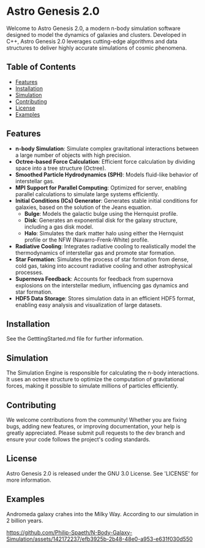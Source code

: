 # Astro Genesis 2.0

Welcome to Astro Genesis 2.0, a modern n-body simulation software designed to model the dynamics of galaxies and clusters. Developed in C++, Astro Genesis 2.0 leverages cutting-edge algorithms and data structures to deliver highly accurate simulations of cosmic phenomena.

## Table of Contents
- [Features](#features)
- [Installation](#installation)
- [Simulation](#simulation)
- [Contributing](#contributing)
- [License](#license)
- [Examples](#Examples)

## Features
- **n-body Simulation**: Simulate complex gravitational interactions between a large number of objects with high precision.
- **Octree-based Force Calculation**: Efficient force calculation by dividing space into a tree structure (Octree).
- **Smoothed Particle Hydrodynamics (SPH)**: Models fluid-like behavior of interstellar gas.
- **MPI Support for Parallel Computing**: Optimized for server, enabling parallel calculations to simulate large systems efficiently.
- **Initial Conditions (ICs) Generator**: Generates stable initial conditions for galaxies, based on the solution of the Jeans equation.
  - **Bulge**: Models the galactic bulge using the Hernquist profile.
  - **Disk**: Generates an exponential disk for the galaxy structure, including a gas disk model.
  - **Halo**: Simulates the dark matter halo using either the Hernquist profile or the NFW (Navarro-Frenk-White) profile.
- **Radiative Cooling**: Integrates radiative cooling to realistically model the thermodynamics of interstellar gas and promote star formation.
- **Star Formation**: Simulates the process of star formation from dense, cold gas, taking into account radiative cooling and other astrophysical processes.
- **Supernova Feedback**: Accounts for feedback from supernova explosions on the interstellar medium, influencing gas dynamics and star formation.
- **HDF5 Data Storage**: Stores simulation data in an efficient HDF5 format, enabling easy analysis and visualization of large datasets.
  
## Installation
See the GetttingStarted.md file for further information. 
  
## Simulation
The Simulation Engine is responsible for calculating the n-body interactions. It uses an octree structure to optimize the computation of gravitational forces, making it possible to simulate millions of particles efficiently.

## Contributing
We welcome contributions from the community! Whether you are fixing bugs, adding new features, or improving documentation, your help is greatly appreciated. Please submit pull requests to the dev branch and ensure your code follows the project's coding standards.

## License
Astro Genesis 2.0 is released under the GNU 3.0 License. See 'LICENSE' for more information.

## Examples

Andromeda galaxy crahes into the Milky Way. According to our simulation in 2 billion years.

https://github.com/Philip-Spaeth/N-Body-Galaxy-Simulation/assets/142172237/efb3925b-2b48-48e0-a953-e631f030d550
